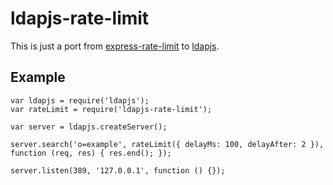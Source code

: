 # ldapjs-rate-limit

This is just a port from [express-rate-limit](https://github.com/nfriedly/express-rate-limit) to [ldapjs](http://ldapjs.org/).

## Example

```
var ldapjs = require('ldapjs');
var rateLimit = require('ldapjs-rate-limit');

var server = ldapjs.createServer();

server.search('o=example', rateLimit({ delayMs: 100, delayAfter: 2 }), function (req, res) { res.end(); });

server.listen(389, '127.0.0.1', function () {});

```
